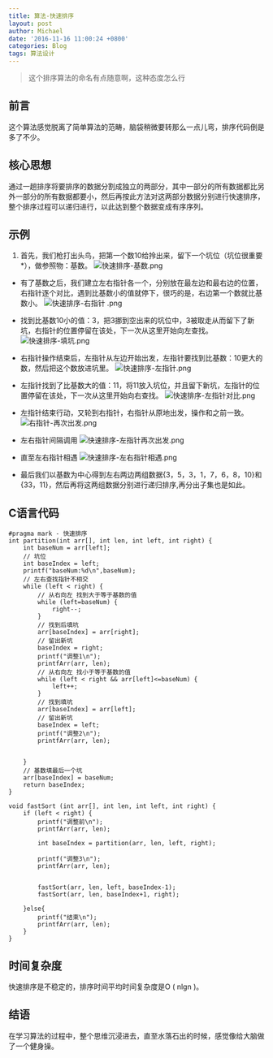 ```yaml
---
title: 算法-快速排序
layout: post
author: Michael
date: '2016-11-16 11:00:24 +0800'
categories: Blog
tags: 算法设计
---
```

>这个排序算法的命名有点随意啊，这种态度怎么行

## 前言
这个算法感觉脱离了简单算法的范畴，脑袋稍微要转那么一点儿弯，排序代码倒是多了不少。
## 核心思想
通过一趟排序将要排序的数据分割成独立的两部分，其中一部分的所有数据都比另外一部分的所有数据都要小，然后再按此方法对这两部分数据分别进行快速排序，整个排序过程可以递归进行，以此达到整个数据变成有序序列。

## 示例
1. 首先，我们枪打出头鸟，把第一个数10给拎出来，留下一个坑位（坑位很重要*），做参照物：基数。
![快速排序-基数.png](http://upload-images.jianshu.io/upload_images/1319710-308c3233a351fa60.png?imageMogr2/auto-orient/strip%7CimageView2/2/w/1240)
* 有了基数之后，我们建立左右指针各一个，分别放在最左边和最右边的位置，右指针逐个对比，遇到比基数小的值就停下，很巧的是，右边第一个数就比基数小。
![快速排序-右指针
.png](http://upload-images.jianshu.io/upload_images/1319710-03dbc5e4be20c06e.png?imageMogr2/auto-orient/strip%7CimageView2/2/w/1240)

* 找到比基数10小的值：3，把3挪到空出来的坑位中，3被取走从而留下了新坑，右指针的位置停留在该处，下一次从这里开始向左查找。
![快速排序-填坑.png](http://upload-images.jianshu.io/upload_images/1319710-82174262d6dd0c46.png?imageMogr2/auto-orient/strip%7CimageView2/2/w/1240)

* 右指针操作结束后，左指针从左边开始出发，左指针要找到比基数：10更大的数，然后把这个数放进坑里。
![快速排序-左指针.png](http://upload-images.jianshu.io/upload_images/1319710-9a933ba6619be4d3.png?imageMogr2/auto-orient/strip%7CimageView2/2/w/1240)

* 左指针找到了比基数大的值：11，将11放入坑位，并且留下新坑，左指针的位置停留在该处，下一次从这里开始向右查找。
![快速排序-左指针对比.png](http://upload-images.jianshu.io/upload_images/1319710-76c4b197ecfb5794.png?imageMogr2/auto-orient/strip%7CimageView2/2/w/1240)

* 左指针结束行动，又轮到右指针，右指针从原地出发，操作和之前一致。
![右指针-再次出发.png](http://upload-images.jianshu.io/upload_images/1319710-ba34029886db8f32.png?imageMogr2/auto-orient/strip%7CimageView2/2/w/1240)

* 左右指针间隔调用
![快速排序-左指针再次出发.png](http://upload-images.jianshu.io/upload_images/1319710-baa491620f502ee2.png?imageMogr2/auto-orient/strip%7CimageView2/2/w/1240)

* 直至左右指针相遇
![快速排序-左右指针相遇.png](http://upload-images.jianshu.io/upload_images/1319710-ed9a87e7e23f6f79.png?imageMogr2/auto-orient/strip%7CimageView2/2/w/1240)
* 最后我们以基数为中心得到左右两边两组数据{3，5，3，1，7，6，8，10}和{33，11}，然后再将这两组数据分别进行递归排序,再分出子集也是如此。

## C语言代码
<pre><code>#pragma mark - 快速排序
int partition(int arr[], int len, int left, int right) {
    int baseNum = arr[left];
    // 坑位
    int baseIndex = left;
    printf("baseNum:%d\n",baseNum);
    // 左右查找指针不相交
    while (left < right) {
        // 从右向左 找到大于等于基数的值
        while (left<right && arr[right]>=baseNum) {
            right--;
        }
        // 找到后填坑
        arr[baseIndex] = arr[right];
        // 留出新坑
        baseIndex = right;
        printf("调整1\n");
        printfArr(arr, len);
        // 从右向左 找小于等于基数的值
        while (left < right && arr[left]<=baseNum) {
            left++;
        }
        // 找到填坑
        arr[baseIndex] = arr[left];
        // 留出新坑
        baseIndex = left;
        printf("调整2\n");
        printfArr(arr, len);

        
    }
    // 基数填最后一个坑
    arr[baseIndex] = baseNum;
    return baseIndex;
}

void fastSort (int arr[], int len, int left, int right) {
    if (left < right) {
        printf("调整前\n");
        printfArr(arr, len);
                
        int baseIndex = partition(arr, len, left, right);
        
        printf("调整3\n");
        printfArr(arr, len);

        
        fastSort(arr, len, left, baseIndex-1);
        fastSort(arr, len, baseIndex+1, right);

    }else{
        printf("结束\n");
        printfArr(arr, len);
    }
}
</code></pre>
## 时间复杂度
快速排序是不稳定的，排序时间平均时间复杂度是O ( nlgn )。

## 结语
在学习算法的过程中，整个思维沉浸进去，直至水落石出的时候，感觉像给大脑做了一个健身操。